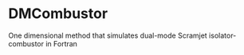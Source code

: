 # DMCombustor
One dimensional method that simulates dual-mode Scramjet isolator-combustor in Fortran
